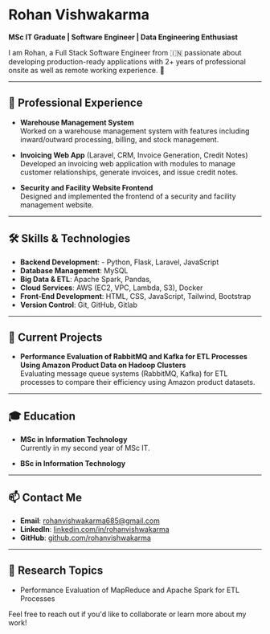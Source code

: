 # Rohan Vishwakarma

**MSc IT Graduate | Software Engineer | Data Engineering Enthusiast**

I am Rohan, a Full Stack Software Engineer from 🇮🇳   passionate about developing production-ready applications with 2+ years of professional onsite as well as remote working experience. 🎯

---

## 💼 Professional Experience

- **Warehouse Management System**  
  Worked on a warehouse management system with features including inward/outward processing, billing, and stock management.

- **Invoicing Web App** (Laravel, CRM, Invoice Generation, Credit Notes)  
  Developed an invoicing web application with modules to manage customer relationships, generate invoices, and issue credit notes.

- **Security and Facility Website Frontend**  
  Designed and implemented the frontend of a security and facility management website.

---

## 🛠️ Skills & Technologies

- **Backend Development**: - Python, Flask, Laravel, JavaScript
- **Database Management**: MySQL
- **Big Data & ETL**: Apache Spark, Pandas, 
- **Cloud Services**: AWS (EC2, VPC, Lambda, S3), Docker
- **Front-End Development**: HTML, CSS, JavaScript, Tailwind, Bootstrap
- **Version Control**: Git, GitHub, Gitlab

---

## 🚀 Current Projects

- **Performance Evaluation of RabbitMQ and Kafka for ETL Processes Using Amazon Product Data on Hadoop Clusters**  
  Evaluating message queue systems (RabbitMQ, Kafka) for ETL processes to compare their efficiency using Amazon product datasets.

---

## 🎓 Education

- **MSc in Information Technology**  
  Currently in my second year of MSc IT.

- **BSc in Information Technology**

---

## 📫 Contact Me

- **Email**: rohanvishwakarma685@gmail.com
- **LinkedIn**: [linkedin.com/in/rohanvishwakarma](#)
- **GitHub**: [github.com/rohanvishwakarma](#)

---

## 📝 Research Topics

- Performance Evaluation of MapReduce and Apache Spark for ETL Processes

Feel free to reach out if you'd like to collaborate or learn more about my work!
